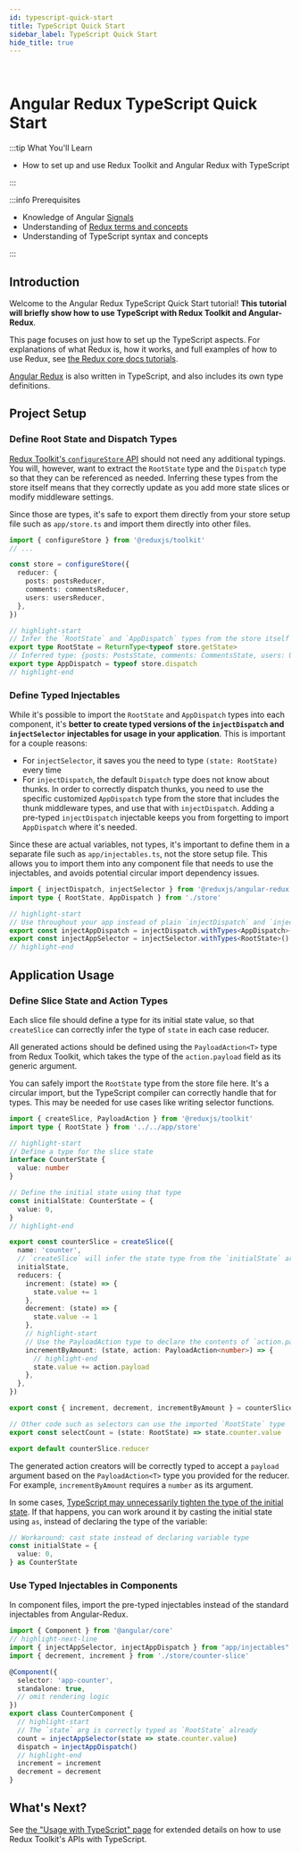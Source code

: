 ```yaml
---
id: typescript-quick-start
title: TypeScript Quick Start
sidebar_label: TypeScript Quick Start
hide_title: true
---
```


&nbsp;

# Angular Redux TypeScript Quick Start

:::tip What You'll Learn

- How to set up and use Redux Toolkit and Angular Redux with TypeScript

:::

:::info Prerequisites

- Knowledge of Angular [Signals](https://angular.dev/guide/signals)
- Understanding of [Redux terms and concepts](https://redux.js.org/tutorials/fundamentals/part-2-concepts-data-flow)
- Understanding of TypeScript syntax and concepts

:::

## Introduction

Welcome to the Angular Redux TypeScript Quick Start tutorial! **This tutorial will briefly show how to use TypeScript with Redux Toolkit and Angular-Redux**.

This page focuses on just how to set up the TypeScript aspects. For explanations of what Redux is, how it works, and full examples of how to use Redux, see [the Redux core docs tutorials](https://redux.js.org/tutorials/index).

[Angular Redux](/) is also written in TypeScript, and also includes its own type definitions.

## Project Setup

### Define Root State and Dispatch Types

[Redux Toolkit's `configureStore` API](https://redux-toolkit.js.org/api/configureStore) should not need any additional typings. You will, however, want to extract the `RootState` type and the `Dispatch` type so that they can be referenced as needed. Inferring these types from the store itself means that they correctly update as you add more state slices or modify middleware settings.

Since those are types, it's safe to export them directly from your store setup file such as `app/store.ts` and import them directly into other files.

```ts title="app/store.ts"
import { configureStore } from '@reduxjs/toolkit'
// ...

const store = configureStore({
  reducer: {
    posts: postsReducer,
    comments: commentsReducer,
    users: usersReducer,
  },
})

// highlight-start
// Infer the `RootState` and `AppDispatch` types from the store itself
export type RootState = ReturnType<typeof store.getState>
// Inferred type: {posts: PostsState, comments: CommentsState, users: UsersState}
export type AppDispatch = typeof store.dispatch
// highlight-end
```

### Define Typed Injectables

While it's possible to import the `RootState` and `AppDispatch` types into each component, it's **better to create typed versions of the `injectDispatch` and `injectSelector` injectables for usage in your application**. This is important for a couple reasons:

- For `injectSelector`, it saves you the need to type `(state: RootState)` every time
- For `injectDispatch`, the default `Dispatch` type does not know about thunks. In order to correctly dispatch thunks, you need to use the specific customized `AppDispatch` type from the store that includes the thunk middleware types, and use that with `injectDispatch`. Adding a pre-typed `injectDispatch` injectable keeps you from forgetting to import `AppDispatch` where it's needed.

Since these are actual variables, not types, it's important to define them in a separate file such as `app/injectables.ts`, not the store setup file. This allows you to import them into any component file that needs to use the injectables, and avoids potential circular import dependency issues.

```ts title="app/injectables.ts"
import { injectDispatch, injectSelector } from '@reduxjs/angular-redux'
import type { RootState, AppDispatch } from './store'

// highlight-start
// Use throughout your app instead of plain `injectDispatch` and `injectSelector`
export const injectAppDispatch = injectDispatch.withTypes<AppDispatch>()
export const injectAppSelector = injectSelector.withTypes<RootState>()
// highlight-end
```

## Application Usage

### Define Slice State and Action Types

Each slice file should define a type for its initial state value, so that `createSlice` can correctly infer the type of `state` in each case reducer.

All generated actions should be defined using the `PayloadAction<T>` type from Redux Toolkit, which takes the type of the `action.payload` field as its generic argument.

You can safely import the `RootState` type from the store file here. It's a circular import, but the TypeScript compiler can correctly handle that for types. This may be needed for use cases like writing selector functions.

```ts title="features/counter/counterSlice.ts"
import { createSlice, PayloadAction } from '@reduxjs/toolkit'
import type { RootState } from '../../app/store'

// highlight-start
// Define a type for the slice state
interface CounterState {
  value: number
}

// Define the initial state using that type
const initialState: CounterState = {
  value: 0,
}
// highlight-end

export const counterSlice = createSlice({
  name: 'counter',
  // `createSlice` will infer the state type from the `initialState` argument
  initialState,
  reducers: {
    increment: (state) => {
      state.value += 1
    },
    decrement: (state) => {
      state.value -= 1
    },
    // highlight-start
    // Use the PayloadAction type to declare the contents of `action.payload`
    incrementByAmount: (state, action: PayloadAction<number>) => {
      // highlight-end
      state.value += action.payload
    },
  },
})

export const { increment, decrement, incrementByAmount } = counterSlice.actions

// Other code such as selectors can use the imported `RootState` type
export const selectCount = (state: RootState) => state.counter.value

export default counterSlice.reducer
```

The generated action creators will be correctly typed to accept a `payload` argument based on the `PayloadAction<T>` type you provided for the reducer. For example, `incrementByAmount` requires a `number` as its argument.

In some cases, [TypeScript may unnecessarily tighten the type of the initial state](https://github.com/reduxjs/redux-toolkit/pull/827). If that happens, you can work around it by casting the initial state using `as`, instead of declaring the type of the variable:

```ts
// Workaround: cast state instead of declaring variable type
const initialState = {
  value: 0,
} as CounterState
```

### Use Typed Injectables in Components

In component files, import the pre-typed injectables instead of the standard injectables from Angular-Redux.

```typescript title="features/counter/counter.component.ts"
import { Component } from '@angular/core'
// highlight-next-line
import { injectAppSelector, injectAppDispatch } from "app/injectables";
import { decrement, increment } from './store/counter-slice'

@Component({
  selector: 'app-counter',
  standalone: true,
  // omit rendering logic
})
export class CounterComponent {
  // highlight-start
  // The `state` arg is correctly typed as `RootState` already
  count = injectAppSelector(state => state.counter.value)
  dispatch = injectAppDispatch()
  // highlight-end
  increment = increment
  decrement = decrement
}
```

## What's Next?

See [the "Usage with TypeScript" page](../using-angular-redux/usage-with-typescript.md) for extended details on how to use Redux Toolkit's APIs with TypeScript.
